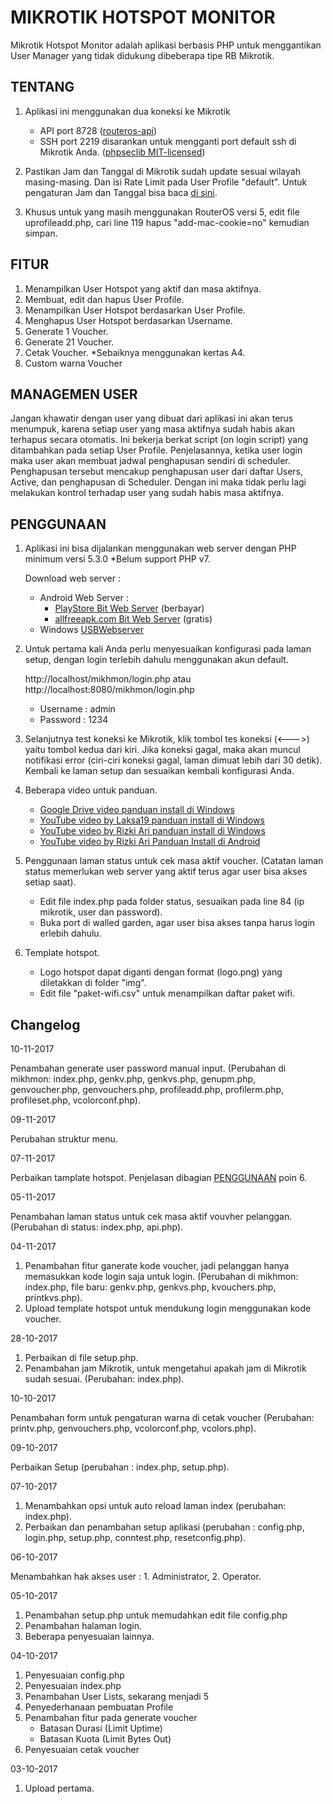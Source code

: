 # MIKROTIK HOTSPOT MONITOR
Mikrotik Hotspot Monitor adalah aplikasi berbasis PHP untuk menggantikan User Manager yang tidak didukung dibeberapa tipe RB Mikrotik.

## TENTANG  

1. Aplikasi ini menggunakan dua koneksi ke Mikrotik
    - API port 8728 
      ([routeros-api](https://wiki.mikrotik.com/wiki/API_PHP_class))
    - SSH port 2219 disarankan untuk mengganti port default ssh di Mikrotik Anda. 
      ([phpseclib MIT-licensed](http://phpseclib.sourceforge.net/ssh/intro.html))

2. Pastikan Jam dan Tanggal di Mikrotik sudah update sesuai wilayah masing-masing. Dan isi Rate Limit pada User Profile "default". Untuk pengaturan Jam dan Tanggal bisa baca [di sini](http://www.mikrotik.co.id/artikel_lihat.php?id=55).

3. Khusus untuk yang masih menggunakan RouterOS versi 5, edit file uprofileadd.php, cari line 119 hapus "add-mac-cookie=no" kemudian simpan.

## FITUR  

1. Menampilkan User Hotspot yang aktif dan masa aktifnya.
2. Membuat, edit dan hapus User Profile.
3. Menampilkan User Hotspot berdasarkan User Profile.
4. Menghapus User Hotspot berdasarkan Username.
5. Generate 1 Voucher.
6. Generate 21 Voucher.
7. Cetak Voucher. *Sebaiknya menggunakan kertas A4.
8. Custom warna Voucher

## MANAGEMEN USER

Jangan khawatir dengan user yang dibuat dari aplikasi ini akan terus menumpuk, karena setiap user yang masa aktifnya sudah habis akan terhapus secara otomatis. Ini bekerja berkat script (on login script) yang ditambahkan pada setiap User Profile. Penjelasannya, ketika user login maka user akan membuat jadwal penghapusan sendiri di scheduler. Penghapusan tersebut mencakup penghapusan user dari daftar Users, Active, dan penghapusan di Scheduler. Dengan ini maka tidak perlu lagi melakukan kontrol terhadap user yang sudah habis masa aktifnya. 

## PENGGUNAAN  
1. Aplikasi ini bisa dijalankan menggunakan web server dengan PHP minimum versi 5.3.0 *Belum support PHP v7.

    Download web server :
    
    * Android Web Server : 
      - [PlayStore Bit Web Server](https://play.google.com/store/apps/details?id=com.andi.serverweb&hl=en "Bit Web Server") (berbayar)
      - [allfreeapk.com Bit Web Server](https://m.allfreeapk.com/search.html?q=bit-web-server-php-mysql-pma "Bit Web Server") (gratis)
    * Windows [USBWebserver](http://www.usbwebserver.net/downloads/USBWebserver%20v8.6.zip "USBWebserver")

2. Untuk pertama kali Anda perlu menyesuaikan konfigurasi pada laman setup, dengan login terlebih dahulu
   menggunakan akun default. 
   
   http://localhost/mikhmon/login.php atau http://localhost:8080/mikhmon/login.php
   
      - Username : admin 
      - Password : 1234
    
3. Selanjutnya test koneksi ke Mikrotik, klik tombol tes koneksi (<--->) yaitu tombol kedua dari kiri. Jika koneksi gagal, maka akan muncul notifikasi error (ciri-ciri koneksi gagal, laman dimuat lebih dari 30 detik). Kembali ke laman setup dan sesuaikan kembali konfigurasi Anda.

4. Beberapa video untuk panduan.

     - [Google Drive video panduan install di Windows](https://drive.google.com/open?id=0B-nJrksLMgOzUXdFNlp2dVdXQkU "Panduan Install di Windows")
     - [YouTube video by Laksa19 panduan install di Windows](https://www.youtube.com/watch?v=k-mbO-7Yuck "Panduan Install di Windows")
     - [YouTube video by Rizki Ari panduan install di Windows](https://www.youtube.com/watch?v=SyX5qRcNyj8 "Panduan Install di Windows")
     - [YouTube video by Rizki Ari Panduan Install di Android](https://www.youtube.com/watch?v=ob0uYW2wT9k "Panduan Install di Android")

5. Penggunaan laman status untuk cek masa aktif voucher. (Catatan laman status memerlukan web server yang aktif terus agar user bisa akses setiap saat).
     - Edit file index.php pada folder status, sesuaikan pada line 84 (ip mikrotik, user dan password).
     - Buka port di walled garden, agar user bisa akses tanpa harus login erlebih dahulu.

6. Template hotspot.
     - Logo hotspot dapat diganti dengan format (logo.png) yang diletakkan di folder "img".
     - Edit file "paket-wifi.csv" untuk menampilkan daftar paket wifi.

## Changelog 

10-11-2017

   Penambahan generate user password manual input. (Perubahan di mikhmon: index.php, genkv.php, genkvs.php, genupm.php, genvoucher.php, genvouchers.php, profileadd.php, profilerm.php, profileset.php, vcolorconf.php).

09-11-2017

   Perubahan struktur menu.

07-11-2017

   Perbaikan tamplate hotspot. Penjelasan dibagian [PENGGUNAAN](https://github.com/laksa19/mikrotik-hotspot-monitor#penggunaan) poin 6.

05-11-2017

   Penambahan laman status untuk cek masa aktif vouvher pelanggan. (Perubahan di status: index.php, api.php).

04-11-2017

   1. Penambahan fitur ganerate kode voucher, jadi pelanggan hanya memasukkan kode login saja untuk login. (Perubahan di mikhmon: index.php, file baru: genkv.php, genkvs.php, kvouchers.php, printkvs.php).
   2. Upload template hotspot untuk mendukung login menggunakan kode voucher.

28-10-2017

   1. Perbaikan di file setup.php.
   2. Penambahan jam Mikrotik, untuk mengetahui apakah jam di Mikrotik sudah sesuai. (Perubahan: index.php).

10-10-2017

   Penambahan form untuk pengaturan warna di cetak voucher (Perubahan: printv.php, genvouchers.php, vcolorconf.php, vcolors.php).

09-10-2017

   Perbaikan Setup (perubahan : index.php, setup.php).

07-10-2017

   1. Menambahkan opsi untuk auto reload laman index (perubahan: index.php).
   2. Perbaikan dan penambahan setup aplikasi (perubahan : config.php, login.php, setup.php, conntest.php, resetconfig.php).

06-10-2017

   Menambahkan hak akses user :  1. Administrator,  2. Operator.
   
05-10-2017

  1. Penambahan setup.php untuk memudahkan edit file config.php
  2. Penambahan halaman login.
  3. Beberapa penyesuaian lainnya.  
  
04-10-2017

  1. Penyesuaian config.php
  2. Penyesuaian index.php
  3. Penambahan User Lists, sekarang menjadi 5
  4. Penyederhanaan pembuatan Profile
  5. Penambahan fitur pada generate voucher
       - Batasan Durasi (Limit Uptime)
       - Batasan Kuota (Limit Bytes Out)
  6. Penyesuaian cetak voucher

03-10-2017

  1. Upload pertama.
